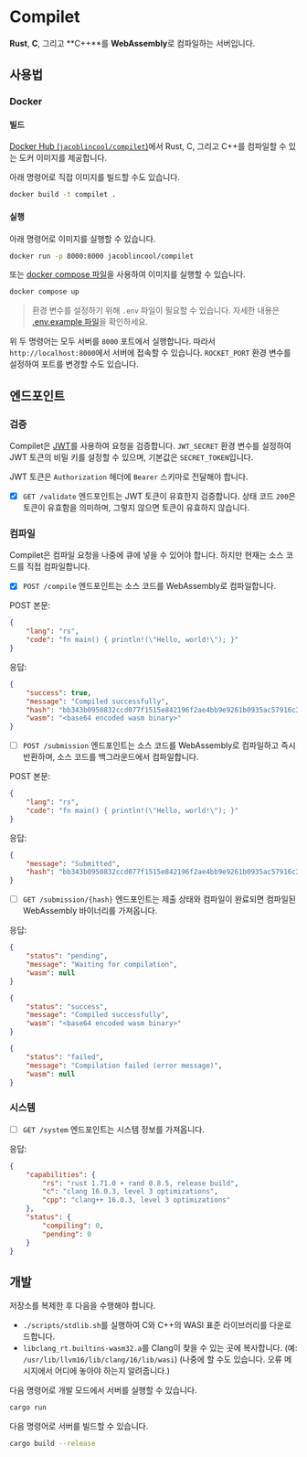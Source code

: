 # Compilet

**Rust**, **C**, 그리고 **C++**를 **WebAssembly**로 컴파일하는 서버입니다.

## 사용법

### Docker

#### 빌드

[Docker Hub (`jacoblincool/compilet`)](https://hub.docker.com/r/jacoblincool/compilet)에서 Rust, C, 그리고 C++를 컴파일할 수 있는 도커 이미지를 제공합니다.

아래 명령어로 직접 이미지를 빌드할 수도 있습니다.

```bash
docker build -t compilet .
```

#### 실행

아래 명령어로 이미지를 실행할 수 있습니다.

```bash
docker run -p 8000:8000 jacoblincool/compilet
```

또는 [docker compose 파일](./docker-compose.yml)을 사용하여 이미지를 실행할 수 있습니다.

```bash
docker compose up
```

> 환경 변수를 설정하기 위해 `.env` 파일이 필요할 수 있습니다. 자세한 내용은 [.env.example 파일](./.env.example)을 확인하세요.

위 두 명령어는 모두 서버를 `8000` 포트에서 실행합니다. 따라서 `http://localhost:8000`에서 서버에 접속할 수 있습니다. `ROCKET_PORT` 환경 변수를 설정하여 포트를 변경할 수도 있습니다.

## 엔드포인트

### 검증

Compilet은 [JWT](https://jwt.io/)를 사용하여 요청을 검증합니다. `JWT_SECRET` 환경 변수를 설정하여 JWT 토큰의 비밀 키를 설정할 수 있으며, 기본값은 `SECRET_TOKEN`입니다.

JWT 토큰은 `Authorization` 헤더에 `Bearer` 스키마로 전달해야 합니다.

- [x] `GET /validate` 엔드포인트는 JWT 토큰이 유효한지 검증합니다. 상태 코드 `200`은 토큰이 유효함을 의미하며, 그렇지 않으면 토큰이 유효하지 않습니다.

### 컴파일

Compilet은 컴파일 요청을 나중에 큐에 넣을 수 있어야 합니다. 하지만 현재는 소스 코드를 직접 컴파일합니다.

- [x] `POST /compile` 엔드포인트는 소스 코드를 WebAssembly로 컴파일합니다.

POST 본문:

```json
{
    "lang": "rs",
    "code": "fn main() { println!(\"Hello, world!\"); }"
}
```

응답:

```json
{
    "success": true,
    "message": "Compiled successfully",
    "hash": "bb343b0950832ccd077f1515e842196f2ae4bb9e9261b0935ac57916c3cf305d",
    "wasm": "<base64 encoded wasm binary>"
}
```

- [ ] `POST /submission` 엔드포인트는 소스 코드를 WebAssembly로 컴파일하고 즉시 반환하며, 소스 코드를 백그라운드에서 컴파일합니다.

POST 본문:

```json
{
    "lang": "rs",
    "code": "fn main() { println!(\"Hello, world!\"); }"
}
```

응답:

```json
{
    "message": "Submitted",
    "hash": "bb343b0950832ccd077f1515e842196f2ae4bb9e9261b0935ac57916c3cf305d"
}
```

- [ ] `GET /submission/{hash}` 엔드포인트는 제출 상태와 컴파일이 완료되면 컴파일된 WebAssembly 바이너리를 가져옵니다.

응답:

```json
{
    "status": "pending",
    "message": "Waiting for compilation",
    "wasm": null
}
```

```json
{
    "status": "success",
    "message": "Compiled successfully",
    "wasm": "<base64 encoded wasm binary>"
}
```

```json
{
    "status": "failed",
    "message": "Compilation failed (error message)",
    "wasm": null
}
```

### 시스템

- [ ] `GET /system` 엔드포인트는 시스템 정보를 가져옵니다.

응답:

```json
{
    "capabilities": {
        "rs": "rust 1.71.0 + rand 0.8.5, release build",
        "c": "clang 16.0.3, level 3 optimizations",
        "cpp": "clang++ 16.0.3, level 3 optimizations"
    },
    "status": {
        "compiling": 0,
        "pending": 0
    }
}
```

## 개발

저장소를 복제한 후 다음을 수행해야 합니다.

- `./scripts/stdlib.sh`를 실행하여 C와 C++의 WASI 표준 라이브러리를 다운로드합니다.
- `libclang_rt.builtins-wasm32.a`를 Clang이 찾을 수 있는 곳에 복사합니다. (예: `/usr/lib/llvm16/lib/clang/16/lib/wasi`) (나중에 할 수도 있습니다. 오류 메시지에서 어디에 놓아야 하는지 알려줍니다.)

다음 명령어로 개발 모드에서 서버를 실행할 수 있습니다.

```bash
cargo run
```

다음 명령어로 서버를 빌드할 수 있습니다.

```bash
cargo build --release
```
